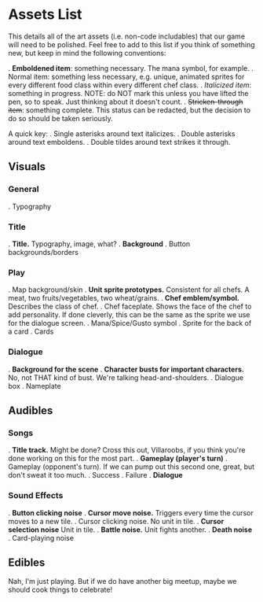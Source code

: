 # Assets List
This details all of the art assets (i.e. non-code includables) that our game will need to be polished.
Feel free to add to this list if you think of something new, but keep in mind the following conventions:

. **Emboldened item**: something necessary. The mana symbol, for example.
. Normal item: something less necessary, e.g. unique, animated sprites for every different food class within every different chef class.
. *Italicized item*: something in progress. NOTE: do NOT mark this unless you have lifted the pen, so to speak. Just thinking about it doesn't count.
. ~~Stricken-through item~~: something complete. This status can be redacted, but the decision to do so should be taken seriously.

A quick key:
. Single asterisks around text italicizes.
. Double asterisks around text emboldens.
. Double tildes around text strikes it through.

## Visuals

### General
. Typography

### Title
. **Title.** Typography, image, what?
. **Background**
. Button backgrounds/borders

### Play
. Map background/skin
. **Unit sprite prototypes.** Consistent for all chefs. A meat, two fruits/vegetables, two wheat/grains.
. **Chef emblem/symbol.** Describes the class of chef.
. Chef faceplate. Shows the face of the chef to add personality. If done cleverly, this can be the same as the sprite we use for the dialogue screen.
. Mana/Spice/Gusto symbol
. Sprite for the back of a card
. Cards

### Dialogue
. **Background for the scene**
. **Character busts for important characters.** No, not THAT kind of bust. We're talking head-and-shoulders.
. Dialogue box
. Nameplate

## Audibles
### Songs
. **Title track.** Might be done? Cross this out, Villaroobs, if you think you're done working on this for the most part.
. **Gameplay (player's turn)**
. Gameplay (opponent's turn). If we can pump out this second one, great, but don't sweat it too much.
. Success
. Failure
. **Dialogue**

### Sound Effects
. **Button clicking noise**
. **Cursor move noise.** Triggers every time the cursor moves to a new tile.
. Cursor clicking noise. No unit in tile.
. **Cursor selection noise** Unit in tile.
. **Battle noise.** Unit fights another.
. **Death noise**
. Card-playing noise

## Edibles
Nah, I'm just playing. But if we do have another big meetup, maybe we should cook things to celebrate!
